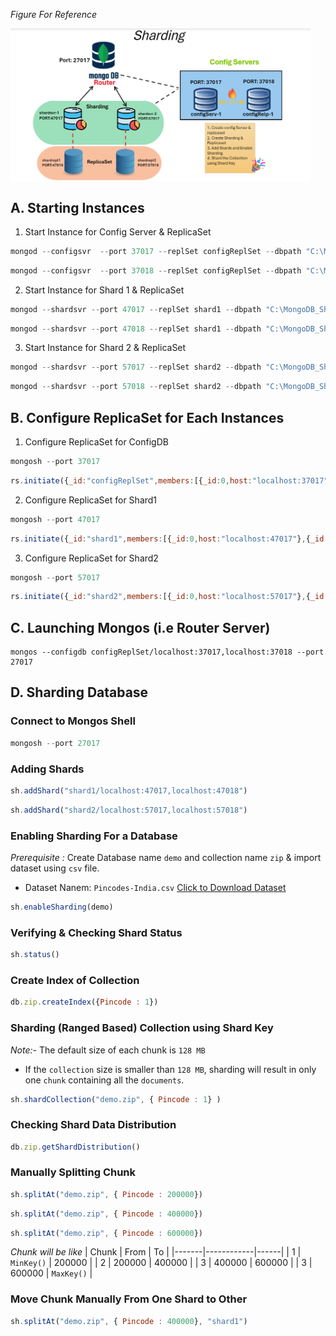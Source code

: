 *Figure For Reference*

<img align="center" width="480"  src='./sharding.png'/>

## A. Starting Instances
1. Start Instance for Config Server & ReplicaSet
```javascript
mongod --configsvr  --port 37017 --replSet configReplSet --dbpath "C:\MongoDB_Sharding\cfg"
```

```javascript
mongod --configsvr  --port 37018 --replSet configReplSet --dbpath "C:\MongoDB_Sharding\cfg_repl"
```


2. Start Instance for Shard 1 & ReplicaSet
```javascript
mongod --shardsvr --port 47017 --replSet shard1 --dbpath "C:\MongoDB_Sharding\shd1"
```

```javascript
mongod --shardsvr --port 47018 --replSet shard1 --dbpath "C:\MongoDB_Sharding\shd1_repl"
```


3. Start Instance for Shard 2 & ReplicaSet
```javascript
mongod --shardsvr --port 57017 --replSet shard2 --dbpath "C:\MongoDB_Sharding\shd2"
```

```javascript
mongod --shardsvr --port 57018 --replSet shard2 --dbpath "C:\MongoDB_Sharding\shd2_repl"
```


## B. Configure ReplicaSet for Each Instances

1. Configure ReplicaSet for ConfigDB
```javascript
mongosh --port 37017
```

```javascript
rs.initiate({_id:"configReplSet",members:[{_id:0,host:"localhost:37017"},{_id:1,host:"localhost:37018"}]})
```


2. Configure ReplicaSet for Shard1
```javascript
mongosh --port 47017
```

```javascript
rs.initiate({_id:"shard1",members:[{_id:0,host:"localhost:47017"},{_id:1,host:"localhost:47018"}]})
```


3. Configure ReplicaSet for Shard2
```javascript
mongosh --port 57017
```

```javascript
rs.initiate({_id:"shard2",members:[{_id:0,host:"localhost:57017"},{_id:1,host:"localhost:57018"}]})
```



## C. Launching Mongos (i.e Router Server)
```
mongos --configdb configReplSet/localhost:37017,localhost:37018 --port 27017
```


## D. Sharding Database
### Connect to Mongos Shell 
```javascript
mongosh --port 27017
```

### Adding Shards
```javascript
sh.addShard("shard1/localhost:47017,localhost:47018")
```

```javascript
sh.addShard("shard2/localhost:57017,localhost:57018")
```
### Enabling Sharding For a Database
*Prerequisite :* Create Database name `demo` and collection name `zip` & import dataset using `csv` file.
- Dataset Nanem: `Pincodes-India.csv` [Click to Download Dataset](https://github.com/AsadCodeCraft/MongoDB/blob/main/pincode-dataset.csv)
```javascript
sh.enableSharding(demo)
```

### Verifying & Checking Shard Status
```javascript
sh.status()
```

### Create Index of Collection 
```javascript      
db.zip.createIndex({Pincode : 1})
```
### Sharding (Ranged Based) Collection using Shard Key 
*Note:-* The default size of each chunk is `128 MB`
- If the `collection` size is smaller than `128 MB`, sharding will result in only one `chunk` containing all the `documents`.
```javascript
sh.shardCollection("demo.zip", { Pincode : 1} )
```
 
### Checking Shard Data Distribution
```javascript
db.zip.getShardDistribution()
```

### Manually Splitting Chunk
```javascript
sh.splitAt("demo.zip", { Pincode : 200000})
```
```javascript
sh.splitAt("demo.zip", { Pincode : 400000})
```
```javascript
sh.splitAt("demo.zip", { Pincode : 600000})
```
*Chunk will be like* 
| Chunk | From       | To   |
|-------|------------|------|
| 1     | `MinKey()`   | 200000 |
| 2     | 200000       | 400000 |
| 3     | 400000       | 600000 |
| 3     | 600000       | `MaxKey()` |


### Move Chunk Manually From One Shard to Other
```javascript
sh.splitAt("demo.zip", { Pincode : 400000}, "shard1")
```
